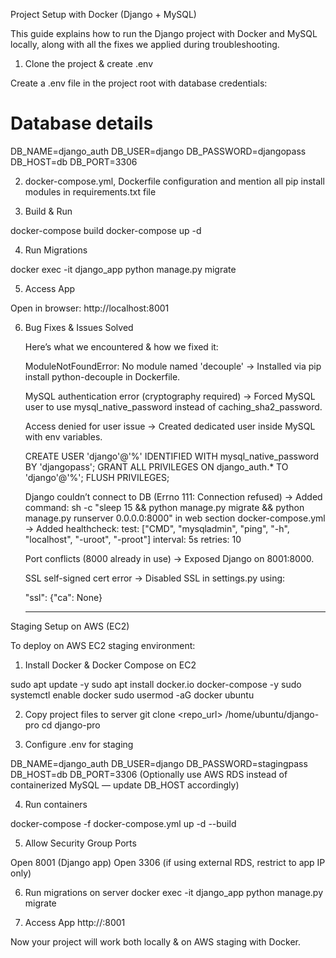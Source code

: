 Project Setup with Docker (Django + MySQL)

This guide explains how to run the Django project with Docker and MySQL locally, along with all the fixes we applied during troubleshooting.

1. Clone the project & create .env

Create a .env file in the project root with database credentials:

# Database details
DB_NAME=django_auth
DB_USER=django
DB_PASSWORD=djangopass
DB_HOST=db
DB_PORT=3306

2. docker-compose.yml, Dockerfile configuration and mention all pip install modules in requirements.txt file

3. Build & Run

docker-compose build
docker-compose up -d

4. Run Migrations

docker exec -it django_app python manage.py migrate

5. Access App

Open in browser: http://localhost:8001

6. Bug Fixes & Issues Solved

    Here’s what we encountered & how we fixed it:

    ModuleNotFoundError: No module named 'decouple'
    → Installed via pip install python-decouple in Dockerfile.

    MySQL authentication error (cryptography required)
    → Forced MySQL user to use mysql_native_password instead of caching_sha2_password.

    Access denied for user issue
    → Created dedicated user inside MySQL with env variables.

    CREATE USER 'django'@'%' IDENTIFIED WITH mysql_native_password BY 'djangopass';
    GRANT ALL PRIVILEGES ON django_auth.* TO 'django'@'%';
    FLUSH PRIVILEGES;


    Django couldn’t connect to DB (Errno 111: Connection refused)
    → Added command: sh -c "sleep 15 && python manage.py migrate && python manage.py runserver 0.0.0.0:8000" in web section docker-compose.yml
    → Added healthcheck:
      test: ["CMD", "mysqladmin", "ping", "-h", "localhost", "-uroot", "-proot"]
      interval: 5s
      retries: 10


    Port conflicts (8000 already in use)
    → Exposed Django on 8001:8000.

    SSL self-signed cert error
    → Disabled SSL in settings.py using:

    "ssl": {"ca": None}

    -----------------------------------------------------------------------------------------------------------------------------

Staging Setup on AWS (EC2)

To deploy on AWS EC2 staging environment:

1. Install Docker & Docker Compose on EC2

sudo apt update -y
sudo apt install docker.io docker-compose -y
sudo systemctl enable docker
sudo usermod -aG docker ubuntu

2. Copy project files to server
git clone <repo_url> /home/ubuntu/django-pro
cd django-pro

3. Configure .env for staging

DB_NAME=django_auth
DB_USER=django
DB_PASSWORD=stagingpass
DB_HOST=db
DB_PORT=3306
(Optionally use AWS RDS instead of containerized MySQL — update DB_HOST accordingly)

4. Run containers

docker-compose -f docker-compose.yml up -d --build

5. Allow Security Group Ports

Open 8001 (Django app)
Open 3306 (if using external RDS, restrict to app IP only)

6. Run migrations on server
docker exec -it django_app python manage.py migrate

7. Access App
http://<EC2-Public-IP>:8001

Now your project will work both locally & on AWS staging with Docker.

